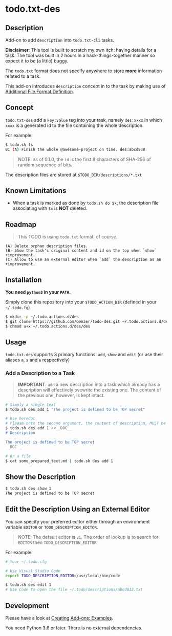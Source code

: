 # todo.txt-des

## Description

Add-on to add `description` into `todo.txt-cli` tasks.

**Disclaimer**: This tool is built to scratch my own itch: having details for a task. The tool was built in 2 hours in a hack-things-together manner so expect it to be (a little) buggy.

The `todo.txt` format does not specify anywhere to store **more** information related to a task.

This add-on introduces `description` concept in to the task by making use of [Additional File Format Definition](https://github.com/todotxt/todo.txt#additional-file-format-definitions).

## Concept

`todo.txt-des` add a `key:value` tag into your task, namely `des:xxxx` in which `xxxx` is a generated id to the file containing the whole description.

For example:

```bash
$ todo.sh ls
01 (A) Finish the whole @awesome-project on time. des:abcd938
```

> NOTE: as of 0.1.0, the `id` is the first 8 characters of SHA-256 of random sequence of bits.

The description files are stored at `$TODO_DIR/descriptions/*.txt`

## Known Limitations

- When a task is marked as done by `todo.sh do $x`, the description file associating with `$x` is **NOT** deleted.

## Roadmap

> This TODO is using `todo.txt` format, of course.

```text
(A) Delete orphan description files.
(B) Show the task's original content and id on the top when `show` +improvement.
(C) Allow to use an external editor when `add` the description as an +improvement.
```

## Installation

**You need `python3` in your `PATH`.**

Simply clone this repository into your `$TODO_ACTION_DIR` (defined in your `~/.todo.fg`)

```bash
$ mkdir -p ~/.todo.actions.d/des
$ git clone https://github.com/Genzer/todo-des.git ~/.todo.actions.d/des
$ chmod u+x ~/.todo.actions.d/des/des
```

## Usage

`todo.txt-des` supports 3 primary functions: `add`, `show` and `edit` (or use their aliases `a`, `s` and `e` respectively)

### Add a Description to a Task

> **IMPORTANT**: `add` a new description into a task which already has a description will effectively ovewrite the existing one. The content of the previous one, however, is kept intact.


```bash
# Simply a single text
$ todo.sh des add 1 "The project is defined to be TOP secret"

# Use heredoc
# Please note the second argument, the content of description, MUST be - so that the add-on knows to read from stdin
$ todo.sh des add 1 <<__DOC__
# Description

The project is defined to be TOP secret
__DOC__

# Or a file
$ cat some_prepared_text.md | todo.sh des add 1
```

## Show the Description

```bash
$ todo.sh des show 1
The project is defined to be TOP secret
```

## Edit the Description Using an External Editor

You can specify your preferred editor either through an environment variable `EDITOR` or `TODO_DESCRIPTION_EDITOR`.

> NOTE:
> The default editor is `vi`.
> The order of lookup is to search for `EDITOR` then `TODO_DESCRIPTION_EDITOR`.

For example:

```bash
# Your ~/.todo.cfg

# Use Visual Studio Code
export TODO_DESCRIPTION_EDITOR=/usr/local/bin/code
```

```bash
$ todo.sh des edit 1
# Use Code to open the file ~/.todo/descriptions/abcd012.txt
```


## Development

Please have a look at [Creating Add-ons: Examples](https://github.com/todotxt/todo.txt-cli/wiki/Creating-Add-ons%3A-Examples).

You need Python 3.6 or later.
There is no external dependencies.
